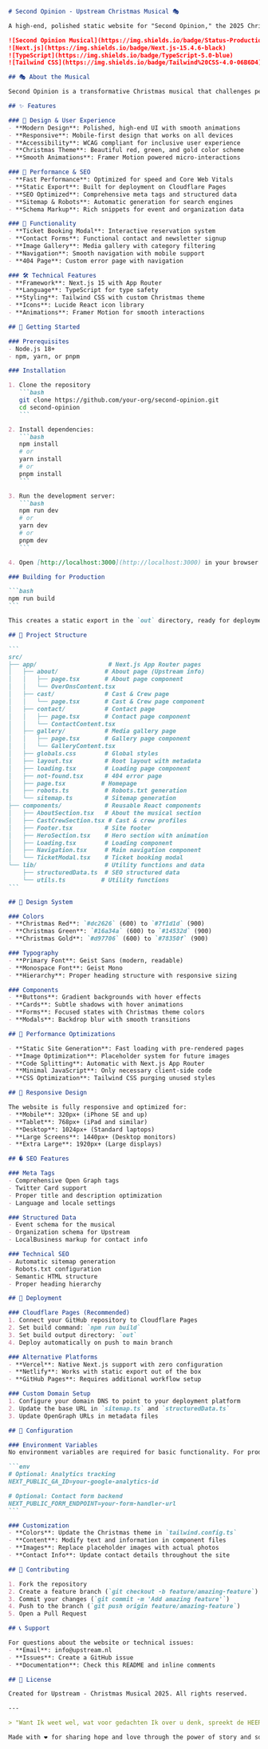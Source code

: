 ````markdown
# Second Opinion - Upstream Christmas Musical 🎭

A high-end, polished static website for "Second Opinion," the 2025 Christmas musical by Upstream, an evangelism initiative of a modern church.

![Second Opinion Musical](https://img.shields.io/badge/Status-Production%20Ready-brightgreen)
![Next.js](https://img.shields.io/badge/Next.js-15.4.6-black)
![TypeScript](https://img.shields.io/badge/TypeScript-5.0-blue)
![Tailwind CSS](https://img.shields.io/badge/Tailwind%20CSS-4.0-06B6D4)

## 🎭 About the Musical

Second Opinion is a transformative Christmas musical that challenges perspectives and opens hearts to the true meaning of hope, redemption, and second chances. Set against the backdrop of a bustling Christmas season, it follows the intertwining lives of individuals at crossroads, each facing decisions that will define their futures.

## ✨ Features

### 🎨 Design & User Experience
- **Modern Design**: Polished, high-end UI with smooth animations
- **Responsive**: Mobile-first design that works on all devices
- **Accessibility**: WCAG compliant for inclusive user experience
- **Christmas Theme**: Beautiful red, green, and gold color scheme
- **Smooth Animations**: Framer Motion powered micro-interactions

### 🚀 Performance & SEO
- **Fast Performance**: Optimized for speed and Core Web Vitals
- **Static Export**: Built for deployment on Cloudflare Pages
- **SEO Optimized**: Comprehensive meta tags and structured data
- **Sitemap & Robots**: Automatic generation for search engines
- **Schema Markup**: Rich snippets for event and organization data

### 📱 Functionality
- **Ticket Booking Modal**: Interactive reservation system
- **Contact Forms**: Functional contact and newsletter signup
- **Image Gallery**: Media gallery with category filtering
- **Navigation**: Smooth navigation with mobile support
- **404 Page**: Custom error page with navigation

### 🛠 Technical Features
- **Framework**: Next.js 15 with App Router
- **Language**: TypeScript for type safety
- **Styling**: Tailwind CSS with custom Christmas theme
- **Icons**: Lucide React icon library
- **Animations**: Framer Motion for smooth interactions

## 🚀 Getting Started

### Prerequisites
- Node.js 18+ 
- npm, yarn, or pnpm

### Installation

1. Clone the repository
   ```bash
   git clone https://github.com/your-org/second-opinion.git
   cd second-opinion
   ```

2. Install dependencies:
   ```bash
   npm install
   # or
   yarn install
   # or
   pnpm install
   ```

3. Run the development server:
   ```bash
   npm run dev
   # or
   yarn dev
   # or
   pnpm dev
   ```

4. Open [http://localhost:3000](http://localhost:3000) in your browser

### Building for Production

```bash
npm run build
```

This creates a static export in the `out` directory, ready for deployment.

## 📁 Project Structure

```
src/
├── app/                    # Next.js App Router pages
│   ├── about/             # About page (Upstream info)
│   │   ├── page.tsx       # About page component
│   │   └── OverOnsContent.tsx
│   ├── cast/              # Cast & Crew page
│   │   └── page.tsx       # Cast & Crew page component
│   ├── contact/           # Contact page
│   │   ├── page.tsx       # Contact page component
│   │   └── ContactContent.tsx
│   ├── gallery/           # Media gallery page
│   │   ├── page.tsx       # Gallery page component
│   │   └── GalleryContent.tsx
│   ├── globals.css        # Global styles
│   ├── layout.tsx         # Root layout with metadata
│   ├── loading.tsx        # Loading page component
│   ├── not-found.tsx      # 404 error page
│   ├── page.tsx          # Homepage
│   ├── robots.ts          # Robots.txt generation
│   └── sitemap.ts         # Sitemap generation
├── components/            # Reusable React components
│   ├── AboutSection.tsx   # About the musical section
│   ├── CastCrewSection.tsx # Cast & crew profiles
│   ├── Footer.tsx         # Site footer
│   ├── HeroSection.tsx    # Hero section with animation
│   ├── Loading.tsx        # Loading component
│   ├── Navigation.tsx     # Main navigation component
│   └── TicketModal.tsx    # Ticket booking modal
└── lib/                   # Utility functions and data
    ├── structuredData.ts  # SEO structured data
    └── utils.ts          # Utility functions
```

## 🎨 Design System

### Colors
- **Christmas Red**: `#dc2626` (600) to `#7f1d1d` (900)
- **Christmas Green**: `#16a34a` (600) to `#14532d` (900)  
- **Christmas Gold**: `#d97706` (600) to `#78350f` (900)

### Typography
- **Primary Font**: Geist Sans (modern, readable)
- **Monospace Font**: Geist Mono
- **Hierarchy**: Proper heading structure with responsive sizing

### Components
- **Buttons**: Gradient backgrounds with hover effects
- **Cards**: Subtle shadows with hover animations
- **Forms**: Focused states with Christmas theme colors
- **Modals**: Backdrop blur with smooth transitions

## 🎯 Performance Optimizations

- **Static Site Generation**: Fast loading with pre-rendered pages
- **Image Optimization**: Placeholder system for future images
- **Code Splitting**: Automatic with Next.js App Router
- **Minimal JavaScript**: Only necessary client-side code
- **CSS Optimization**: Tailwind CSS purging unused styles

## 📱 Responsive Design

The website is fully responsive and optimized for:
- **Mobile**: 320px+ (iPhone SE and up)
- **Tablet**: 768px+ (iPad and similar)
- **Desktop**: 1024px+ (Standard laptops)
- **Large Screens**: 1440px+ (Desktop monitors)
- **Extra Large**: 1920px+ (Large displays)

## � SEO Features

### Meta Tags
- Comprehensive Open Graph tags
- Twitter Card support
- Proper title and description optimization
- Language and locale settings

### Structured Data
- Event schema for the musical
- Organization schema for Upstream
- LocalBusiness markup for contact info

### Technical SEO
- Automatic sitemap generation
- Robots.txt configuration
- Semantic HTML structure
- Proper heading hierarchy

## 🚀 Deployment

### Cloudflare Pages (Recommended)
1. Connect your GitHub repository to Cloudflare Pages
2. Set build command: `npm run build`
3. Set build output directory: `out`
4. Deploy automatically on push to main branch

### Alternative Platforms
- **Vercel**: Native Next.js support with zero configuration
- **Netlify**: Works with static export out of the box
- **GitHub Pages**: Requires additional workflow setup

### Custom Domain Setup
1. Configure your domain DNS to point to your deployment platform
2. Update the base URL in `sitemap.ts` and `structuredData.ts`
3. Update OpenGraph URLs in metadata files

## 🔧 Configuration

### Environment Variables
No environment variables are required for basic functionality. For production deployments, consider:

```env
# Optional: Analytics tracking
NEXT_PUBLIC_GA_ID=your-google-analytics-id

# Optional: Contact form backend
NEXT_PUBLIC_FORM_ENDPOINT=your-form-handler-url
```

### Customization
- **Colors**: Update the Christmas theme in `tailwind.config.ts`
- **Content**: Modify text and information in component files
- **Images**: Replace placeholder images with actual photos
- **Contact Info**: Update contact details throughout the site

## 🤝 Contributing

1. Fork the repository
2. Create a feature branch (`git checkout -b feature/amazing-feature`)
3. Commit your changes (`git commit -m 'Add amazing feature'`)
4. Push to the branch (`git push origin feature/amazing-feature`)
5. Open a Pull Request

## 📞 Support

For questions about the website or technical issues:
- **Email**: info@upstream.nl
- **Issues**: Create a GitHub issue
- **Documentation**: Check this README and inline comments

## 📄 License

Created for Upstream - Christmas Musical 2025. All rights reserved.

---

> "Want Ik weet wel, wat voor gedachten Ik over u denk, spreekt de HEERE: gedachten des vredes en niet des kwaads, dat Ik u geve een verwachte toekomst." - Jeremia 29:11

Made with ❤️ for sharing hope and love through the power of story and song.

````
